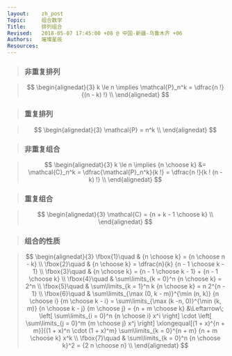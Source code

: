 ```yaml
---
layout:    zh_post
Topic:     组合数学
Title:     排列组合
Revised:   2018-05-07 17:45:00 +08 @ 中国-新疆-乌鲁木齐 +06
Authors:   璀璨星辰
Resources:
---
```


> ### 非重复排列

> $$
> \begin{alignedat}{3}
> k \le n \implies \mathcal{P}_n^k = \dfrac{n !}{(n - k) !} \\
> \end{alignedat}
> $$
>

> ### 重复排列

> $$
> \begin{alignedat}{3}
> \mathcal{P} = n^k \\
> \end{alignedat}
> $$
>

> ### 非重复组合

> $$
> \begin{alignedat}{3}
> k \le n \implies {n \choose k} &= \mathcal{C}_n^k = \dfrac{\mathcal{P}_n^k}{k !} = \dfrac{n !}{k ! (n - k) !} \\
> \end{alignedat}
> $$
>

> ### 重复组合

> $$
> \begin{alignedat}{3}
> \mathcal{C} = {n + k - 1 \choose k} \\
> \end{alignedat}
> $$
>

> ### 组合的性质

> $$
> \begin{alignedat}{3}
> \fbox{1}\quad & {n \choose k} = {n \choose n - k} \\
> \fbox{2}\quad & {n \choose k} = \dfrac{n}{k} {n - 1 \choose k - 1} \\
> \fbox{3}\quad & {n \choose k} = {n - 1 \choose k - 1} + {n - 1 \choose k} \\
> \fbox{4}\quad & \sum\limits_{k = 0}^n {n \choose k} = 2^n \\
> \fbox{5}\quad & \sum\limits_{k = 1}^n k {n \choose k} = n 2^{n - 1} \\
> \fbox{6}\quad & \sum\limits_{\max (0, k - m)}^{\min (n, k)} {n \choose i} {m \choose k - i} = \sum\limits_{\max (k -n, 0)}^{\min (k, m)} {n \choose k - j} {m \choose j} = {n + m \choose k} &\Leftarrow\; \left[ \sum\limits_{i = 0}^n {n \choose i} x^i \right] \cdot \left[ \sum\limits_{j = 0}^m {m \choose j} x^j \right] \xlongequal[(1 + x)^{n + m}]{(1 + x)^n \cdot (1 + x)^m} \sum\limits_{k = 0}^{n + m} {n + m \choose k} x^k \\
> \fbox{7}\quad & \sum\limits_{k = 0}^n {n \choose k}^2 = {2 n \choose n} \\
> \end{alignedat}
> $$
>

